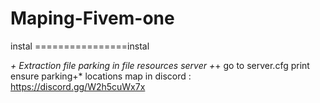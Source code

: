 # Maping-Fivem-one

instal ================instal

*+ Extraction file parking in file resources server
+*+ go to server.cfg print ensure parking+*
  locations map in discord : https://discord.gg/W2h5cuWx7x
